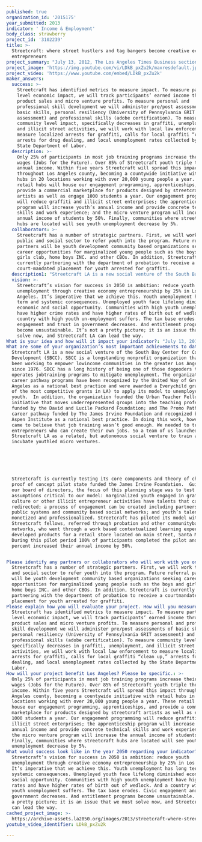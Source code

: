 ```yaml
---
published: true
organization_id: '2015175'
year_submitted: 2013
indicator: ' Income & Employment'
body_class: strawberry
project_id: '3102239'
title: >-
  Streetcraft: where street hustlers and tag bangers become creative economy
  entrepreneurs
project_summary: "July 13, 2012, The Los Angeles Times Business section: “Recession Erases 2.7 Million Youth Jobs, Widens Employment Gap.” If we didn’t know this already, the headline of the article reminds us that youth unemployment is one of the largest social issues facing Los Angeles.  The current unemployment rate for 16 to 24-year-olds is 16.5% -- double the national 8.2%. More than 2 in 10 Latino youth are jobless, while 3 in 10 black youth are unemployed, according to the Bureau of Labor Statistics. \r\n\r\nMost of us—do-gooders, funders, policy makers—assume that the answer to youth unemployment is pretty straight forward: hope the economy gets better and provide kids training and education to help them get jobs when it does.  Streetcraft LA has a different approach to youth unemployment. We don’t provide education and training to help young people get jobs. We provide education and training to empower youth to create their own jobs.  \r\n\r\nStreetcraft empowers low income, at risk, and unemployed youth to improve their economic future through creative economy entrepreneurship. Don’t get the wrong idea—we are not talking about lemonade stands or bake sales. We especially support youth in building creative sector small businesses in three categories: apparel, design, and creative services.   Why is this our strategy? Entrepreneurship and the creative economy are the future. The factories are closed, pensions are dead, and design studios are hiring freelancers. And this self-made creative economy is a natural fit for our kids. Streetcraft kids have a lot of creative capacity, energy and hustle that is being misapplied as graffiti on, well, the side of your building. \r\n\r\n\tHow do we help kids create their own jobs in the creative economy? Streetcraft LA’s approach to launching creative micro-ventures is a three-step model we call engage, partner, launch.  First, we engage youth misapplying their creative capacity through graffiti in a training and youth development program we call The Streetcraft Crew. Crew is a yearlong program taught by well-known street artists that empowers at-risk kids to see themselves as artists, designers, and entrepreneurs. Crew functions not only as a positive intervention in the life of at risk youth but functions as a Streetcraft human resources department sourcing the true talent that is ready for step two, a formal paid apprenticeship in Streetcraft LA's retail platform and design studio. \r\n\r\nStreetcraft LA operates a retail store in Los Angeles that showcases collaboratively designed and produced products and original apparel. Youth are formal partners in this social venture working with Streetcraft’s lead designer to design custom furniture and original apparel such as hoodies, lids, and t-shirts. Over a one-year period, Streetcraft partners are exposed to the product design process including market research, sales, marketing and promotion, distribution platforms and retail management through both direct instruction by industry professionals and experiential learning.  Streetcraft partners are paid and also receive a percentage of all sales.  Streetcraft partners are also required and supported to complete high school and attend relevant higher education while enrolled.\r\n\r\nAfter a year partnership, Streetcraft youth enter a process to launch their own creative micro enterprise. Youth can choose to enter a business planning process in one of three creative sectors: apparel, product design, and creative services.  Youth are paired with industry mentors and attend lectures on product development, market analysis, financing and organization development. At the conclusion of the year planning process, youth pitch their venture to a group of funders including banking partners such as Wells Fargo. \r\n"
project_image: 'https://img.youtube.com/vi/LDkB_pxZu2k/maxresdefault.jpg'
project_video: 'https://www.youtube.com/embed/LDkB_pxZu2k'
maker_answers:
  success: >-
    Streetcraft has identified metrics to measure impact. To measure participant
    level economic impact, we will track participants’ earned income through
    product sales and micro venture profits. To measure personal and
    professional skill development we will administer pre/post assessments of
    basic skills, personal resiliency (University of Pennsylvania GRIT
    assessment) and professional skills (adobe certification). To measure
    community level impact, specifically decreases in graffiti, unemployment,
    and illicit street activities, we will work with local law enforcement to
    measure localized arrests for graffiti, calls for local graffiti “clean up,”
    arrests for drug dealing, and local unemployment rates collected by the
    State Department of Labor.  
  description: >-
    Only 25% of participants in most job training programs increase their annual
    wages (Jobs for the Future). Over 85% of Streetcraft youth triple their
    annual income. Within five years Streetcraft will spread this impact
    throughout Los Angeles county, becoming a countywide initiative with retail
    hubs in 20 locations working with over 20,000 young people a year. These
    retail hubs will house our engagement programming, apprenticeships, and
    provide a commercial marketplace for products designed by streetcraft
    artists as well as engage 1000 students a year. Our engagement programming
    will reduce graffiti and illicit street enterprises; the apprenticeship
    program will increase youth’s annual income and provide concrete technical
    skills and work experience; and the micro venture program will increase the
    annual income of students by 50%. Finally, communities where streetcraft
    hubs are located will see youth unemployment decrease by 5%. 
  collaborators: >-
    Streetcraft has a number of strategic partners. First, we will work the
    public and social sector to refer youth into the program. Future referral
    partners will be youth development community based organizations seeking
    career opportunities for marginalized young people such as the boys and
    girls club, home boys INC. and other CBOs. In addition, Streetcraft is
    currently partnering with the department of probation to receive a
    court-mandated placement for youth arrested for graffiti. 
  description1: "Streetcraft LA is a new social venture of the South Bay Center for Community Development (SBCC). SBCC is a long-standing non-profit organization that has been working to empower low-income communities in the greater Los Angeles area since 1976. SBCC has a long history of being one of those do-gooders that operates job-training programs to mitigate unemployment. The organization’s career pathway programs have been recognized by the United Way of Greater Los Angeles as a national best practice and were awarded a Everychild grant (one of the most competitive grants in LA) to apply its model to unemployed at risk youth.  In addition, the organization founded the Urban Teacher Fellowship, an initiative that moves underrepresented groups into the teaching profession funded by the David and Lucile Packard Foundation; and The Promo Pathway, a career pathway funded by The James Irvine Foundation and recognized by The Aspen Institute as a national best practice. In doing this work, however, we came to believe that job training wasn’t good enough. We needed to train entrepreneurs who can create their own jobs. So a team of us launched Streetcraft LA as a related, but autonomous social venture to train and incubate youth-led micro ventures. \r\n\r\nStreetcraft is currently testing its core components and theory of change in a proof of concept pilot state funded the James Irvine Foundation.  Guided by our board of directors, the focus of this planning stage was to test three assumptions critical to our model: marginalized youth engaged in graffiti culture or other illicit entrepreneur activities have talents that can be re-directed; a process of engagement can be created including partnerships with public systems and community based social networks; and youth’s talents can be monetized and professionalized. Streetcraft has piloted its model with 50 Streetcraft fellows, referred through probation and other community-based networks, who went through a work based contextualized learning experience and developed products for a retail store located on main street, Santa Monica. During this pilot period 100% of participants completed the pilot and 85% percent increased their annual income by 50%. \r\n"
  vision: >-
    Streetcraft’s vision for success in 2050 is ambition: reduce youth
    unemployment through creative economy entrepreneurship by 25% in Los
    Angeles. It’s imperative that we achieve this. Youth unemployment has long
    term and systemic consequences. Unemployed youth face lifelong diminished
    economic and social opportunity. Communities with high youth unemployment
    have higher crime rates and have higher rates of birth out of wedlock. And a
    country with high youth un-employment suffers. The tax base erodes. Civic
    engagement and trust in government decreases. And entitlement programs
    become unsustainable. It’s not a pretty picture; it is an issue that we must
    solve now, and Streetcraft LA can lead the way.
What is your idea and how will it impact your indicator?: "July 13, 2012, The Los Angeles Times Business section: “Recession Erases 2.7 Million Youth Jobs, Widens Employment Gap.” If we didn’t know this already, the headline of the article reminds us that youth unemployment is one of the largest social issues facing Los Angeles.  The current unemployment rate for 16 to 24yearolds is 16.5%  double the national 8.2%. More than 2 in 10 Latino youth are jobless, while 3 in 10 black youth are unemployed, according to the Bureau of Labor Statistics. \n\n\n\n\n\nMost of us—dogooders, funders, policy makers—assume that the answer to youth unemployment is pretty straight forward: hope the economy gets better and provide kids training and education to help them get jobs when it does.  Streetcraft LA has a different approach to youth unemployment. We don’t provide education and training to help young people get jobs. We provide education and training to empower youth to create their own jobs.  \n\n\n\n\n\nStreetcraft empowers low income, at risk, and unemployed youth to improve their economic future through creative economy entrepreneurship. Don’t get the wrong idea—we are not talking about lemonade stands or bake sales. We especially support youth in building creative sector small businesses in three categories: apparel, design, and creative services.   Why is this our strategy? Entrepreneurship and the creative economy are the future. The factories are closed, pensions are dead, and design studios are hiring freelancers. And this selfmade creative economy is a natural fit for our kids. Streetcraft kids have a lot of creative capacity, energy and hustle that is being misapplied as graffiti on, well, the side of your building. \n\n\n\n\n\n\tHow do we help kids create their own jobs in the creative economy? Streetcraft LA’s approach to launching creative microventures is a threestep model we call engage, partner, launch.  First, we engage youth misapplying their creative capacity through graffiti in a training and youth development program we call The Streetcraft Crew. Crew is a yearlong program taught by wellknown street artists that empowers atrisk kids to see themselves as artists, designers, and entrepreneurs. Crew functions not only as a positive intervention in the life of at risk youth but functions as a Streetcraft human resources department sourcing the true talent that is ready for step two, a formal paid apprenticeship in Streetcraft LA's retail platform and design studio. \n\n\n\n\n\nStreetcraft LA operates a retail store in Los Angeles that showcases collaboratively designed and produced products and original apparel. Youth are formal partners in this social venture working with Streetcraft’s lead designer to design custom furniture and original apparel such as hoodies, lids, and tshirts. Over a oneyear period, Streetcraft partners are exposed to the product design process including market research, sales, marketing and promotion, distribution platforms and retail management through both direct instruction by industry professionals and experiential learning.  Streetcraft partners are paid and also receive a percentage of all sales.  Streetcraft partners are also required and supported to complete high school and attend relevant higher education while enrolled.\n\n\n\n\n\nAfter a year partnership, Streetcraft youth enter a process to launch their own creative micro enterprise. Youth can choose to enter a business planning process in one of three creative sectors: apparel, product design, and creative services.  Youth are paired with industry mentors and attend lectures on product development, market analysis, financing and organization development. At the conclusion of the year planning process, youth pitch their venture to a group of funders including banking partners such as Wells Fargo. \n\n\n"
What are some of your organization’s most important achievements to date?: >+
  Streetcraft LA is a new social venture of the South Bay Center for Community
  Development (SBCC). SBCC is a longstanding nonprofit organization that has
  been working to empower lowincome communities in the greater Los Angeles area
  since 1976. SBCC has a long history of being one of those dogooders that
  operates jobtraining programs to mitigate unemployment. The organization’s
  career pathway programs have been recognized by the United Way of Greater Los
  Angeles as a national best practice and were awarded a Everychild grant (one
  of the most competitive grants in LA) to apply its model to unemployed at risk
  youth.  In addition, the organization founded the Urban Teacher Fellowship, an
  initiative that moves underrepresented groups into the teaching profession
  funded by the David and Lucile Packard Foundation; and The Promo Pathway, a
  career pathway funded by The James Irvine Foundation and recognized by The
  Aspen Institute as a national best practice. In doing this work, however, we
  came to believe that job training wasn’t good enough. We needed to train
  entrepreneurs who can create their own jobs. So a team of us launched
  Streetcraft LA as a related, but autonomous social venture to train and
  incubate youthled micro ventures. 






  Streetcraft is currently testing its core components and theory of change in a
  proof of concept pilot state funded the James Irvine Foundation.  Guided by
  our board of directors, the focus of this planning stage was to test three
  assumptions critical to our model: marginalized youth engaged in graffiti
  culture or other illicit entrepreneur activities have talents that can be
  redirected; a process of engagement can be created including partnerships with
  public systems and community based social networks; and youth’s talents can be
  monetized and professionalized. Streetcraft has piloted its model with 50
  Streetcraft fellows, referred through probation and other communitybased
  networks, who went through a work based contextualized learning experience and
  developed products for a retail store located on main street, Santa Monica.
  During this pilot period 100% of participants completed the pilot and 85%
  percent increased their annual income by 50%. 


Please identify any partners or collaborators who will work with you on this project.: >-
  Streetcraft has a number of strategic partners. First, we will work the public
  and social sector to refer youth into the program. Future referral partners
  will be youth development community based organizations seeking career
  opportunities for marginalized young people such as the boys and girls club,
  home boys INC. and other CBOs. In addition, Streetcraft is currently
  partnering with the department of probation to receive a courtmandated
  placement for youth arrested for graffiti. 
Please explain how you will evaluate your project. How will you measure success?: >-
  Streetcraft has identified metrics to measure impact. To measure participant
  level economic impact, we will track participants’ earned income through
  product sales and micro venture profits. To measure personal and professional
  skill development we will administer pre/post assessments of basic skills,
  personal resiliency (University of Pennsylvania GRIT assessment) and
  professional skills (adobe certification). To measure community level impact,
  specifically decreases in graffiti, unemployment, and illicit street
  activities, we will work with local law enforcement to measure localized
  arrests for graffiti, calls for local graffiti “clean up,” arrests for drug
  dealing, and local unemployment rates collected by the State Department of
  Labor.  
How will your project benefit Los Angeles? Please be specific.: >-
  Only 25% of participants in most job training programs increase their annual
  wages (Jobs for the Future). Over 85% of Streetcraft youth triple their annual
  income. Within five years Streetcraft will spread this impact throughout Los
  Angeles county, becoming a countywide initiative with retail hubs in 20
  locations working with over 20,000 young people a year. These retail hubs will
  house our engagement programming, apprenticeships, and provide a commercial
  marketplace for products designed by streetcraft artists as well as engage
  1000 students a year. Our engagement programming will reduce graffiti and
  illicit street enterprises; the apprenticeship program will increase youth’s
  annual income and provide concrete technical skills and work experience; and
  the micro venture program will increase the annual income of students by 50%.
  Finally, communities where streetcraft hubs are located will see youth
  unemployment decrease by 5%. 
What would success look like in the year 2050 regarding your indicator?: >-
  Streetcraft’s vision for success in 2050 is ambition: reduce youth
  unemployment through creative economy entrepreneurship by 25% in Los Angeles.
  It’s imperative that we achieve this. Youth unemployment has long term and
  systemic consequences. Unemployed youth face lifelong diminished economic and
  social opportunity. Communities with high youth unemployment have higher crime
  rates and have higher rates of birth out of wedlock. And a country with high
  youth unemployment suffers. The tax base erodes. Civic engagement and trust in
  government decreases. And entitlement programs become unsustainable. It’s not
  a pretty picture; it is an issue that we must solve now, and Streetcraft LA
  can lead the way.
cached_project_image: >-
  https://archive-assets.la2050.org/images/2013/streetcraft-where-street-hustlers-and-tag-bangers-become-creative-economy-entrepreneurs/img.youtube.com/vi/LDkB_pxZu2k/maxresdefault.jpg
youtube_video_identifier: LDkB_pxZu2k

---
```


